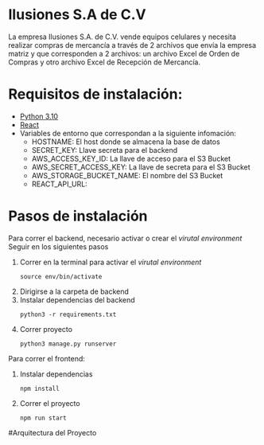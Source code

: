 # Ilusiones S.A de C.V

La empresa Ilusiones S.A. de C.V. vende equipos celulares y necesita realizar compras de mercancía
a través de 2 archivos que envía la empresa matriz y que corresponden a 2 archivos: un archivo Excel
de Orden de Compras y otro archivo Excel de Recepción de Mercancía.

# Requisitos de instalación:

- [Python 3.10](https://www.python.org/downloads/)
- [React](https://beta.reactjs.org/learn/installation)
- Variables de entorno que correspondan a la siguiente infomación:
  - HOSTNAME: El host donde se almacena la base de datos
  - SECRET_KEY: Llave secreta para el backend
  - AWS_ACCESS_KEY_ID: La llave de acceso para el S3 Bucket
  - AWS_SECRET_ACCESS_KEY: La llave de secreta para el S3 Bucket
  - AWS_STORAGE_BUCKET_NAME: El nombre del S3 Bucket
  - REACT_API_URL: 

# Pasos de instalación

Para correr el backend, necesario activar o crear el <i>virutal environment</i>
Seguir en los siguientes pasos
  1. Correr en la terminal para activar el <i>virutal environment</i>
      ```
      source env/bin/activate
      ```
  2. Dirigirse a la carpeta de backend
  3. Instalar dependencias del backend
      ```
      python3 -r requirements.txt
      ```
  4. Correr proyecto
      ```
      python3 manage.py runserver
      ```
      
  Para correr el frontend:
   1. Instalar dependencias
      ```
      npm install
      ```
   2. Correr el proyecto
      ```
      npm run start
      ```

#Arquitectura del Proyecto


